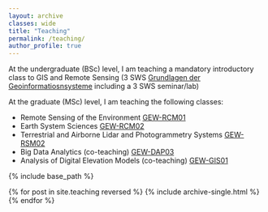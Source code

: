 ```yaml
---
layout: archive
classes: wide
title: "Teaching"
permalink: /teaching/
author_profile: true
---
```


At the undergraduate (BSc) level, I am teaching a mandatory introductory class to GIS and Remote Sensing (3 SWS [Grundlagen der Geoinformatiosnsysteme](https://puls.uni-potsdam.de/qisserver/rds?state=wtree&search=1&trex=step&root120192=167710%7C163183%7C165068%7C168605%7C168690%7C168691%7C168699&P.vx=kurz) including a 3 SWS seminar/lab)


At the graduate (MSc) level, I am teaching the following classes:
- Remote Sensing of the Environment [GEW-RCM01](https://puls.uni-potsdam.de/qisserver/rds?state=wtree&search=1&trex=step&root120192=167710%7C163183%7C165068%7C165890%7C165827%7C165833%7C164824&P.vx=kurz)
- Earth System Sciences [GEW-RCM02](https://puls.uni-potsdam.de/qisserver/rds?state=wtree&search=1&trex=step&root120192=167710%7C163183%7C165068%7C165890%7C165827%7C165833%7C168306&P.vx=kurz)
- Terrestrial and Airborne Lidar and Photogrammetry Systems [GEW-RSM02](https://puls.uni-potsdam.de/qisserver/rds?state=wtree&search=1&trex=step&root120192=167710%7C163183%7C165068%7C165890%7C165827%7C164809%7C168362%7C167994&P.vx=kurz)
- Big Data Analytics (co-teaching) [GEW-DAP03](https://puls.uni-potsdam.de/qisserver/rds?state=wtree&search=1&trex=step&root120192=167710%7C163183%7C165068%7C165890%7C165827%7C164809%7C168535%7C167529&P.vx=kurz)
- Analysis of Digital Elevation Models (co-teaching) [GEW-GIS01](https://puls.uni-potsdam.de/qisserver/rds?state=wtree&search=1&trex=step&root120192=167710%7C163183%7C165068%7C165890%7C165827%7C164809%7C168397%7C163517&P.vx=kurz)

{% include base_path %}

{% for post in site.teaching reversed %}
  {% include archive-single.html %}
{% endfor %}
